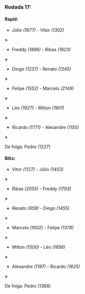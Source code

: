 ### Rodada 17:

#### Rapid:

* Júlio *(1677)*     -     Vitor *(1302)*

 **>** 
* Freddy *(1886)*     -     Ribas *(1623)*

 **>** 
* Diogo *(1237)*     -     Renato *(1245)*

 **>** 
* Felipe *(1552)*     -     Marcelo *(2149)*

 **>** 
* Léo *(1927)*     -     Milton *(1901)*

 **>** 
* Ricardo *(1771)*     -     Alexandre *(1155)*

 **>** 

De folga: Pedro (1227)

#### Blitz:

* Vitor *(1127)*     -     Júlio *(1453)*

 **>** 
* Ribas *(2055)*     -     Freddy *(1793)*

 **>** 
* Renato *(959)*     -     Diogo *(1455)*

 **>** 
* Marcelo *(1602)*     -     Felipe *(1378)*

 **>** 
* Milton *(1500)*     -     Léo *(1856)*

 **>** 
* Alexandre *(1197)*     -     Ricardo *(1625)*

 **>** 

De folga: Pedro (1368)

